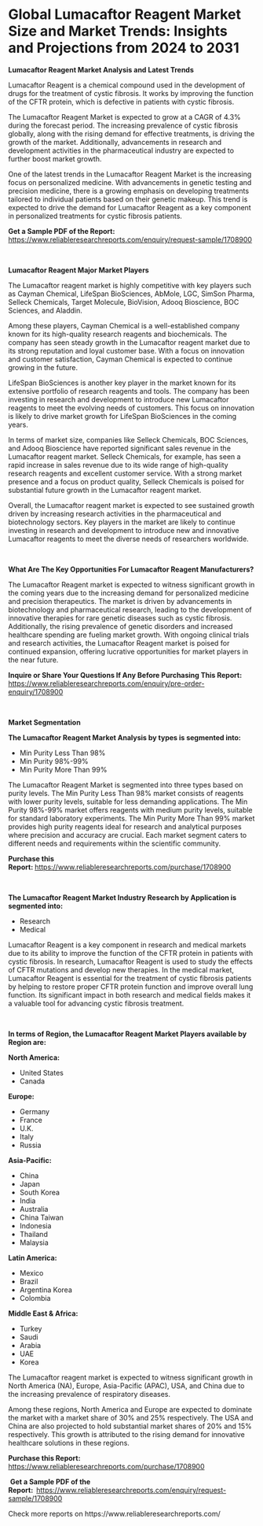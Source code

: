 <p><h1>Global Lumacaftor Reagent Market Size and Market Trends: Insights and Projections from 2024 to 2031</h1></p><p><strong>Lumacaftor Reagent Market Analysis and Latest Trends</strong></p>
<p><p>Lumacaftor Reagent is a chemical compound used in the development of drugs for the treatment of cystic fibrosis. It works by improving the function of the CFTR protein, which is defective in patients with cystic fibrosis.</p><p>The Lumacaftor Reagent Market is expected to grow at a CAGR of 4.3% during the forecast period. The increasing prevalence of cystic fibrosis globally, along with the rising demand for effective treatments, is driving the growth of the market. Additionally, advancements in research and development activities in the pharmaceutical industry are expected to further boost market growth.</p><p>One of the latest trends in the Lumacaftor Reagent Market is the increasing focus on personalized medicine. With advancements in genetic testing and precision medicine, there is a growing emphasis on developing treatments tailored to individual patients based on their genetic makeup. This trend is expected to drive the demand for Lumacaftor Reagent as a key component in personalized treatments for cystic fibrosis patients.</p></p>
<p><strong>Get a Sample PDF of the Report:&nbsp;</strong> <a href="https://www.reliableresearchreports.com/enquiry/request-sample/1708900">https://www.reliableresearchreports.com/enquiry/request-sample/1708900</a></p>
<p>&nbsp;</p>
<p><strong>Lumacaftor Reagent Major Market Players</strong></p>
<p><p>The Lumacaftor reagent market is highly competitive with key players such as Cayman Chemical, LifeSpan BioSciences, AbMole, LGC, SimSon Pharma, Selleck Chemicals, Target Molecule, BioVision, Adooq Bioscience, BOC Sciences, and Aladdin. </p><p>Among these players, Cayman Chemical is a well-established company known for its high-quality research reagents and biochemicals. The company has seen steady growth in the Lumacaftor reagent market due to its strong reputation and loyal customer base. With a focus on innovation and customer satisfaction, Cayman Chemical is expected to continue growing in the future.</p><p>LifeSpan BioSciences is another key player in the market known for its extensive portfolio of research reagents and tools. The company has been investing in research and development to introduce new Lumacaftor reagents to meet the evolving needs of customers. This focus on innovation is likely to drive market growth for LifeSpan BioSciences in the coming years.</p><p>In terms of market size, companies like Selleck Chemicals, BOC Sciences, and Adooq Bioscience have reported significant sales revenue in the Lumacaftor reagent market. Selleck Chemicals, for example, has seen a rapid increase in sales revenue due to its wide range of high-quality research reagents and excellent customer service. With a strong market presence and a focus on product quality, Selleck Chemicals is poised for substantial future growth in the Lumacaftor reagent market. </p><p>Overall, the Lumacaftor reagent market is expected to see sustained growth driven by increasing research activities in the pharmaceutical and biotechnology sectors. Key players in the market are likely to continue investing in research and development to introduce new and innovative Lumacaftor reagents to meet the diverse needs of researchers worldwide.</p></p>
<p>&nbsp;</p>
<p><strong>What Are The Key Opportunities For Lumacaftor Reagent Manufacturers?</strong></p>
<p><p>The Lumacaftor Reagent market is expected to witness significant growth in the coming years due to the increasing demand for personalized medicine and precision therapeutics. The market is driven by advancements in biotechnology and pharmaceutical research, leading to the development of innovative therapies for rare genetic diseases such as cystic fibrosis. Additionally, the rising prevalence of genetic disorders and increased healthcare spending are fueling market growth. With ongoing clinical trials and research activities, the Lumacaftor Reagent market is poised for continued expansion, offering lucrative opportunities for market players in the near future.</p></p>
<p><strong>Inquire or Share Your Questions If Any Before Purchasing This Report:</strong> <a href="https://www.reliableresearchreports.com/enquiry/pre-order-enquiry/1708900">https://www.reliableresearchreports.com/enquiry/pre-order-enquiry/1708900</a></p>
<p>&nbsp;</p>
<p><strong>Market Segmentation</strong></p>
<p><strong>The Lumacaftor Reagent Market Analysis by types is segmented into:</strong></p>
<p><ul><li>Min Purity Less Than 98%</li><li>Min Purity 98%-99%</li><li>Min Purity More Than 99%</li></ul></p>
<p><p>The Lumacaftor Reagent Market is segmented into three types based on purity levels. The Min Purity Less Than 98% market consists of reagents with lower purity levels, suitable for less demanding applications. The Min Purity 98%-99% market offers reagents with medium purity levels, suitable for standard laboratory experiments. The Min Purity More Than 99% market provides high purity reagents ideal for research and analytical purposes where precision and accuracy are crucial. Each market segment caters to different needs and requirements within the scientific community.</p></p>
<p><strong>Purchase this Report:&nbsp;</strong><a href="https://www.reliableresearchreports.com/purchase/1708900">https://www.reliableresearchreports.com/purchase/1708900</a></p>
<p>&nbsp;</p>
<p><strong>The Lumacaftor Reagent Market Industry Research by Application is segmented into:</strong></p>
<p><ul><li>Research</li><li>Medical</li></ul></p>
<p><p>Lumacaftor Reagent is a key component in research and medical markets due to its ability to improve the function of the CFTR protein in patients with cystic fibrosis. In research, Lumacaftor Reagent is used to study the effects of CFTR mutations and develop new therapies. In the medical market, Lumacaftor Reagent is essential for the treatment of cystic fibrosis patients by helping to restore proper CFTR protein function and improve overall lung function. Its significant impact in both research and medical fields makes it a valuable tool for advancing cystic fibrosis treatment.</p></p>
<p>&nbsp;</p>
<p><strong>In terms of Region, the Lumacaftor Reagent Market Players available by Region are:</strong></p>
<p>
    <p> <strong> North America: </strong>
        <ul>
            <li>United States</li>
            <li>Canada</li>
        </ul>
        </p> 
    <p> <strong> Europe: </strong>
        <ul>
            <li>Germany</li>
            <li>France</li>
            <li>U.K.</li>
            <li>Italy</li>
            <li>Russia</li>
        </ul>
        </p> 
    <p> <strong> Asia-Pacific: </strong>
        <ul>
            <li>China</li>
            <li>Japan</li>
            <li>South Korea</li>
            <li>India</li>
            <li>Australia</li>
            <li>China Taiwan</li>
            <li>Indonesia</li>
            <li>Thailand</li>
            <li>Malaysia</li>
        </ul>
        </p> 
    <p> <strong> Latin America: </strong>
        <ul>
            <li>Mexico</li>
            <li>Brazil</li>
            <li>Argentina Korea</li>
            <li>Colombia</li>
        </ul>
        </p> 
    <p> <strong> Middle East & Africa: </strong>
        <ul>
            <li>Turkey</li>
            <li>Saudi</li>
            <li>Arabia</li>
            <li>UAE</li>
            <li>Korea</li>
        </ul>
    </p>
    </p>
<p><p>The Lumacaftor reagent market is expected to witness significant growth in North America (NA), Europe, Asia-Pacific (APAC), USA, and China due to the increasing prevalence of respiratory diseases. </p><p>Among these regions, North America and Europe are expected to dominate the market with a market share of 30% and 25% respectively. The USA and China are also projected to hold substantial market shares of 20% and 15% respectively. This growth is attributed to the rising demand for innovative healthcare solutions in these regions.</p></p>
<p><strong>Purchase this Report: </strong><a href="https://www.reliableresearchreports.com/purchase/1708900">https://www.reliableresearchreports.com/purchase/1708900</a></p>
<p>&nbsp;<strong>Get a Sample PDF of the Report:&nbsp;&nbsp;</strong><a href="https://www.reliableresearchreports.com/enquiry/request-sample/1708900">https://www.reliableresearchreports.com/enquiry/request-sample/1708900</a></p>
<p><strong></strong></p>
<p>Check more reports on https://www.reliableresearchreports.com/</p>